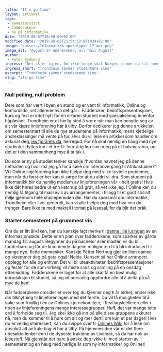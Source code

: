 ```yaml
---
title: "It’s go time"
layout: artikkel
tags: 
 - semesterstart
 - fadderukene
 - ny på informatikk
date: "2019-08-07T10:00:00+02:00"
modified_date: "2019-08-06T21:54:12.871434+02:00"
image: "/assets/Informatikk apokalypse 17 mai.png"
image_alt: "August er enehersker, all hail August"
author:
 - Peter Rydberg
ingress: "Det skjer igjen. Om ikke lenge skal Norges runner-up til hovedstad nok en gang fylles til randen med studenter, i likhet med en døgnåpen Burger King med ledig gulvplass. Enten du er lommekjent i Trondheim eller helt fersk blant byens fire gater, oppleves det alltid som magisk å finne seg til rette i studentlivet på starten av semesteret."
ingress_short: "Trondheim savner studentene sine"
excerpt: "Trondheim savner studentene sine"
slug: "its-go-time"
---
```

### Null peiling, null problem
Dere som har vært i byen en stund og er vant til informatikk, Online og kontordildo, vet allerede hva det går i. Fadderuker, bedriftspresentasjoner, kurs og fest er intet nytt for en erfaren student med spesialisering innenfor håpløshet. Trondheim er et herlig sted å være når man kan benytte seg av alt vår kjære linjeforening har å tilby. Derfor dedikerer jeg denne artikkelen om semesterstart til alle de nye studentene på informatikk, mens kjedelige andreklassinger må vente på tur. Hvis du vil lese en artikkel som handler om akkurat deg, [les fjorårets da](https://online.ntnu.no/article/76/semesterstart/), herregud. For nå skal nemlig en haug med nye studenter dyttes inn i et tre-til-fem-årig løp som meg på et halvmaraton, og det er i den sammenheng mye å ta tak i.

Du som er ny på studiet tenker kanskje “hvordan havnet jeg på denne nettsiden og hvor må jeg gå for å søke om internovergang til Afrikastudier?”. Vi i Online linjeforening kan ikke hjelpe deg med slike trivielle problemer, men når du først er her kan vi sørge for at du aldri vil dra. Som student på informatikk blir du nemlig medlem av linjeforeningen vår - helt gratis! Hvis ikke dét høres bedre ut enn ketchup på grøt, så vet ikke jeg. I Online kan du nemlig få tilgang til massevis av arrangementer, i tillegg til et godt sosialt miljø gjennom hele studieperioden din. Har du spørsmål om informatikk, Trondheim eller livet generelt, kan vi alle hjelpe deg med hva enn du trenger. Bare ikke ta med makrell i tomat på lesesal, for da blir det bråk.

### Starter semesteret på grummest vis
Om du er litt årvåken, har du kanskje lagt merke til [denne lille luringen](https://online.ntnu.no/splash/) av en informasjonsside. Dette er en plan over fadderukene, som sparker av gårde mandag 12. august. Begynner du på bachelor eller master, vil du bli fadderbarn og får de kommende dagene muligheten til å bli introdusert til mange nye, flotte mennesker. Kanskje Petter Northug gjør en liten cameo og skremmer deg på gata også! Neida. Uansett så har Online arrangert opplegg for alle og enhver. Det vil bli uteaktiviteter, bedriftspresentasjoner og fester for de som virkelig vil miste sans og samling på en onsdag ettermiddag. Fadderukene er laget for at alle skal få en best mulig introduksjon til studiet, så jeg vil personlig oppfordre alle til å delta på så mye de kan!

Når fadderukene omsider er over (og du kjenner deg ti år eldre), ender ikke din tilknytning til linjeforeningen med det første. Du vil få muligheten til å søke som frivillig i én av Onlines kjernekomiteer, i Realfagskjelleren eller i noen av linjeforeningens mange interessegrupper. Huff, det var mange teite ord å forholde seg til. Jeg skal ikke gå inn på alle disse gruppene akkurat nå, men du kommer til å høre om alt og mer dertil om kun et par dager! Hvis du er veldig interessert, kan du svippe over til [Onlines Wiki](https://online.ntnu.no/wiki/online/) for å lese om absolutt alt av kule ting vi har å tilby. På hjemmesiden vår er det flere ubesøkte lenker enn i de dypeste traktene av Liveleak, så du har nok av lesestoff. Nå gjenstår det bare å ønske deg lykke til med starten av semesteret og en haug med herlige år som ny informatiker og Onliner!